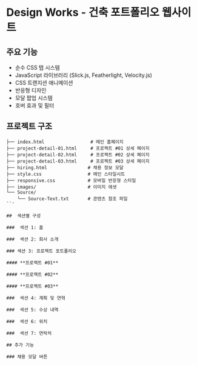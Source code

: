 # Design Works - 건축 포트폴리오 웹사이트

## 주요 기능

-  순수 CSS 탭 시스템
-  JavaScript 라이브러리 (Slick.js, Featherlight, Velocity.js)
-  CSS 트랜지션 애니메이션
-  반응형 디자인
-  모달 팝업 시스템
-  호버 효과 및 필터

##  프로젝트 구조

```
├── index.html                 # 메인 홈페이지
├── project-detail-01.html     # 프로젝트 #01 상세 페이지
├── project-detail-02.html     # 프로젝트 #02 상세 페이지  
├── project-detail-03.html     # 프로젝트 #03 상세 페이지
├── hiring.html               # 채용 정보 모달
├── style.css                 # 메인 스타일시트
├── responsive.css            # 모바일 반응형 스타일
├── images/                   # 이미지 에셋
└── Source/
    └── Source-Text.txt       # 콘텐츠 참조 파일
``'

##  섹션별 구성

###  섹션 1: 홈

###  섹션 2: 회사 소개

### 섹션 3: 프로젝트 포트폴리오

#### **프로젝트 #01**

#### **프로젝트 #02**

#### **프로젝트 #03**

###  섹션 4: 계획 및 연혁

###  섹션 5: 수상 내역

###  섹션 6: 위치

###  섹션 7: 연락처

## 추가 기능

### 채용 모달 버튼
